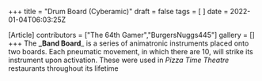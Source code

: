 +++
title = "Drum Board (Cyberamic)"
draft = false
tags = [ ]
date = 2022-01-04T06:03:25Z

[Article]
contributors = ["The 64th Gamer","BurgersNuggs445"]
gallery = []
+++
The **_Band Board**_ is a series of animatronic instruments placed onto two boards. Each pneumatic movement, in which there are 10, will strike its instrument upon activation. These were used in _Pizza Time Theatre_ restaurants throughout its lifetime